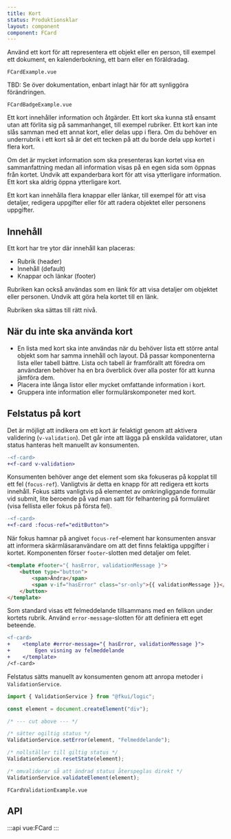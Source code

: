 ```yaml
---
title: Kort
status: Produktionsklar
layout: component
component: FCard
---
```


Använd ett kort för att representera ett objekt eller en person, till exempel ett dokument, en kalenderbokning, ett barn eller en föräldradag.

```import
FCardExample.vue
```

TBD: Se över dokumentation, enbart inlagt här för att synliggöra förändringen.

```import
FCardBadgeExample.vue
```

Ett kort innehåller information och åtgärder. Ett kort ska kunna stå ensamt utan att förlita sig på sammanhanget, till exempel rubriker. Ett kort kan inte slås samman med ett annat kort, eller delas upp i flera. Om du behöver en underrubrik i ett kort så är det ett tecken på att du borde dela upp kortet i flera kort.

Om det är mycket information som ska presenteras kan kortet visa en sammanfattning medan all information visas på en egen sida som öppnas från kortet. Undvik att expanderbara kort för att visa ytterligare information. Ett kort ska aldrig öppna ytterligare kort.

Ett kort kan innehålla flera knappar eller länkar, till exempel för att visa detaljer, redigera uppgifter eller för att radera objektet eller personens uppgifter.

## Innehåll

Ett kort har tre ytor där innehåll kan placeras:

- Rubrik (header)
- Innehåll (default)
- Knappar och länkar (footer)

Rubriken kan också användas som en länk för att visa detaljer om objektet eller personen. Undvik att göra hela kortet till en länk.

Rubriken ska sättas till rätt nivå.

## När du inte ska använda kort

- En lista med kort ska inte användas när du behöver lista ett större antal objekt som har samma innehåll och layout. Då passar komponenterna lista eller tabell bättre. Lista och tabell är framförallt att föredra om användaren behöver ha en bra överblick över alla poster för att kunna jämföra dem.
- Placera inte långa listor eller mycket omfattande information i kort.
- Gruppera inte information eller formulärskomponeter med kort.

## Felstatus på kort

Det är möjligt att indikera om ett kort är felaktigt genom att aktivera validering (`v-validation`).
Det går inte att lägga på enskilda validatorer, utan status hanteras helt manuellt av konsumenten.

```diff
-<f-card>
+<f-card v-validation>
```

Konsumenten behöver ange det element som ska fokuseras på kopplat till ett fel (`focus-ref`).
Vanligtvis är detta en knapp för att redigera ett korts innehåll.
Fokus sätts vanligtvis på elementet av omkringliggande formulär vid submit, lite beroende på
vad man satt för felhantering på formuläret (visa fellista eller fokus på första fel).

```diff
-<f-card>
+<f-card :focus-ref="editButton">
```

När fokus hamnar på angivet `focus-ref`-element har konsumenten ansvar att informera
skärmläsaranvändare om att det finns felaktiga uppgifter i kortet.
Komponenten förser `footer`-slotten med detaljer om felet.

```html static
<template #footer="{ hasError, validationMessage }">
    <button type="button">
        <span>Ändra</span>
        <span v-if="hasError" class="sr-only">{{ validationMessage }}</span>
    </button>
</template>
```

Som standard visas ett felmeddelande tillsammans med en felikon under kortets rubrik.
Använd `error-message`-slotten för att definiera ett eget beteende.

```diff
<f-card>
+    <template #error-message="{ hasError, validationMessage }">
+        Egen visning av felmeddelande
+    </template>
/<f-card>
```

Felstatus sätts manuellt av konsumenten genom att anropa metoder i `ValidationService`.

```ts static
import { ValidationService } from "@fkui/logic";

const element = document.createElement("div");

/* --- cut above --- */

/* sätter ogiltig status */
ValidationService.setError(element, "Felmeddelande");

/* nollställer till giltig status */
ValidationService.resetState(element);

/* omvaliderar så att ändrad status återspeglas direkt */
ValidationService.validateElement(element);
```

```import
FCardValidationExample.vue
```

## API

:::api
vue:FCard
:::
